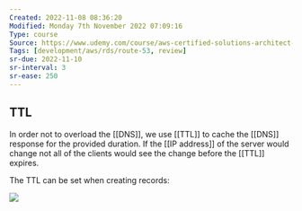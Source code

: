 ```yaml
---
Created: 2022-11-08 08:36:20
Modified: Monday 7th November 2022 07:09:16
Type: course
Source: https://www.udemy.com/course/aws-certified-solutions-architect-associate-saa-c01/?xref=E0Aed11STH4LPUQvCz0GJFABTmM=
Tags: [development/aws/rds/route-53, review]
sr-due: 2022-11-10
sr-interval: 3
sr-ease: 250
---
```


## TTL

In order not to overload the [[DNS]], we use [[TTL]] to cache the [[DNS]] response for the provided duration. If the [[IP address]] of the server would change not all of the clients would see the change before the [[TTL]] expires.

The TTL can be set when creating records:

![](2019-12-30-10-11-38.png)

